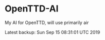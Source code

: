 # OpenTTD-AI
My AI for OpenTTD, will use primarily air

Latest backup: Sun Sep 15 08:31:01 UTC 2019
